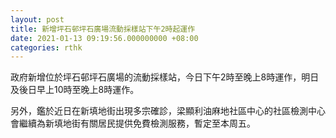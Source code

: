 ```yaml
---
layout: post
title: 新增坪石邨坪石廣場流動採樣站下午2時起運作
date: 2021-01-13 09:19:56.000000000 +08:00
categories: rthk
---
```


政府新增位於坪石邨坪石廣場的流動採樣站，今日下午2時至晚上8時運作，明日及後日早上10時至晚上8時運作。 

另外，鑑於近日在新填地街出現多宗確診，梁顯利油麻地社區中心的社區檢測中心會繼續為新填地街有關居民提供免費檢測服務，暫定至本周五。
